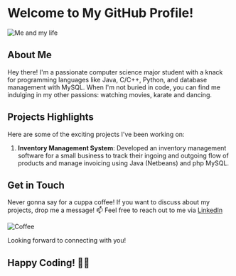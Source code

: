 # Welcome to My GitHub Profile!

![Me and my life](https://encrypted-tbn0.gstatic.com/images?q=tbn:ANd9GcRSb61wIsDNIZc5hmFzLqBCxjMJLJEMwe-qLA&usqp=CAU)

## About Me

Hey there! I'm a passionate computer science major student with a knack for programming languages like Java, C/C++, Python, and database management with MySQL. When I'm not buried in code, you can find me indulging in my other passions: watching movies, karate and dancing.

## Projects Highlights

Here are some of the exciting projects I've been working on:

1. **Inventory Management System**: Developed an inventory management software for a small business to track their ingoing and outgoing flow of products and manage invoicing using Java (Netbeans) and php MySQL.

## Get in Touch

Never gonna say for a cuppa coffee! If you want to discuss about my projects, drop me a message!
📫 Feel free to reach out to me via [LinkedIn](https://www.linkedin.com/in/kandisa-agarwal-060aab210/)

![Coffee](https://media2.giphy.com/media/3o72F6nWgL4DiiimaI/200.gif?cid=790b7611fgz2j2ahwasuutgpvbi8z5e9bxg6t9fnpnrybc0x&ep=v1_gifs_search&rid=200.gif&ct=g)

Looking forward to connecting with you!

## Happy Coding! 🚀🎉
